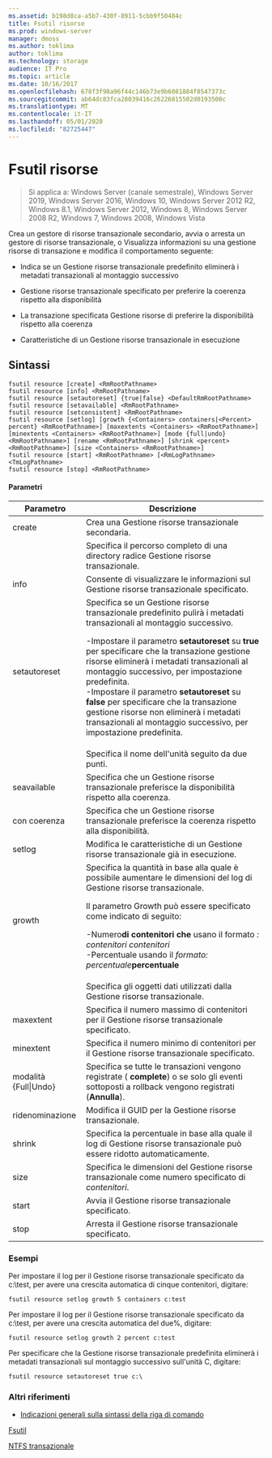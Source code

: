 ```yaml
---
ms.assetid: b198d8ca-a5b7-430f-8911-5cbb9f50484c
title: Fsutil risorse
ms.prod: windows-server
manager: dmoss
ms.author: toklima
author: toklima
ms.technology: storage
audience: IT Pro
ms.topic: article
ms.date: 10/16/2017
ms.openlocfilehash: 678f3f98a96f44c146b73e9b6081884f8547373c
ms.sourcegitcommit: ab64dc83fca28039416c26226815502d0193500c
ms.translationtype: MT
ms.contentlocale: it-IT
ms.lasthandoff: 05/01/2020
ms.locfileid: "82725447"
---
```

# <a name="fsutil-resource"></a>Fsutil risorse
> Si applica a: Windows Server (canale semestrale), Windows Server 2019, Windows Server 2016, Windows 10, Windows Server 2012 R2, Windows 8.1, Windows Server 2012, Windows 8, Windows Server 2008 R2, Windows 7, Windows 2008, Windows Vista

Crea un gestore di risorse transazionale secondario, avvia o arresta un gestore di risorse transazionale, o Visualizza informazioni su una gestione risorse di transazione e modifica il comportamento seguente:

-   Indica se un Gestione risorse transazionale predefinito eliminerà i metadati transazionali al montaggio successivo

-   Gestione risorse transazionale specificato per preferire la coerenza rispetto alla disponibilità

-   La transazione specificata Gestione risorse di preferire la disponibilità rispetto alla coerenza

-   Caratteristiche di un Gestione risorse transazionale in esecuzione

## <a name="syntax"></a>Sintassi

```
fsutil resource [create] <RmRootPathname>
fsutil resource [info] <RmRootPathname>
fsutil resource [setautoreset] {true|false} <DefaultRmRootPathname>
fsutil resource [setavailable] <RmRootPathname>
fsutil resource [setconsistent] <RmRootPathname>
fsutil resource [setlog] [growth {<Containers> containers|<Percent> percent} <RmRootPathname>] [maxextents <Containers> <RmRootPathname>] [minextents <Containers> <RmRootPathname>] [mode {full|undo} <RmRootPathname>] [rename <RmRootPathname>] [shrink <percent> <RmRootPathname>] [size <Containers> <RmRootPathname>]
fsutil resource [start] <RmRootPathname> [<RmLogPathname> <TmLogPathname>
fsutil resource [stop] <RmRootPathname>
```

#### <a name="parameters"></a>Parametri

|        Parametro        |                                                                                                                                                                                                                                        Descrizione                                                                                                                                                                                                                                         |
|-------------------------|--------------------------------------------------------------------------------------------------------------------------------------------------------------------------------------------------------------------------------------------------------------------------------------------------------------------------------------------------------------------------------------------------------------------------------------------------------------------------------------------|
|         create          |                                                                                                                                                                                                                    Crea una Gestione risorse transazionale secondaria.                                                                                                                                                                                                                     |
|    <RmRootPathname>     |                                                                                                                                                                                                        Specifica il percorso completo di una directory radice Gestione risorse transazionale.                                                                                                                                                                                                         |
|          info           |                                                                                                                                                                                                            Consente di visualizzare le informazioni sul Gestione risorse transazionale specificato.                                                                                                                                                                                                            |
|      setautoreset       | Specifica se un Gestione risorse transazionale predefinito pulirà i metadati transazionali al montaggio successivo.<p>-Impostare il parametro **setautoreset** su **true** per specificare che la transazione gestione risorse eliminerà i metadati transazionali al montaggio successivo, per impostazione predefinita.<br />-Impostare il parametro **setautoreset** su **false** per specificare che la transazione gestione risorse non eliminerà i metadati transazionali al montaggio successivo, per impostazione predefinita. |
| <DefaultRmRootPathname> |                                                                                                                                                                                                                       Specifica il nome dell'unità seguito da due punti.                                                                                                                                                                                                                        |
|      seavailable       |                                                                                                                                                                                                 Specifica che un Gestione risorse transazionale preferisce la disponibilità rispetto alla coerenza.                                                                                                                                                                                                 |
|      con coerenza      |                                                                                                                                                                                                 Specifica che un Gestione risorse transazionale preferisce la coerenza rispetto alla disponibilità.                                                                                                                                                                                                 |
|         setlog          |                                                                                                                                                                                                  Modifica le caratteristiche di un Gestione risorse transazionale già in esecuzione.                                                                                                                                                                                                  |
|         growth          |                                                                                                  Specifica la quantità in base alla quale è possibile aumentare le dimensioni del log di Gestione risorse transazionale.<p>Il parametro Growth può essere specificato come indicato di seguito:<p>-Numero**di contenitori che** usano il formato _: contenitori contenitori_<br />-Percentuale usando il _formato: percentuale_**percentuale**                                                                                                   |
|      <containers>       |                                                                                                                                                                                                      Specifica gli oggetti dati utilizzati dalla Gestione risorse transazionale.                                                                                                                                                                                                       |
|        maxextent        |                                                                                                                                                                                                Specifica il numero massimo di contenitori per il Gestione risorse transazionale specificato.                                                                                                                                                                                                |
|        minextent        |                                                                                                                                                                                                Specifica il numero minimo di contenitori per il Gestione risorse transazionale specificato.                                                                                                                                                                                                |
|  modalità {Full&#124;Undo}  |                                                                                                                                                                                        Specifica se tutte le transazioni vengono registrate ( **complete**) o se solo gli eventi sottoposti a rollback vengono registrati (**Annulla**).                                                                                                                                                                                         |
|         ridenominazione          |                                                                                                                                                                                                                  Modifica il GUID per la Gestione risorse transazionale.                                                                                                                                                                                                                  |
|         shrink          |                                                                                                                                                                                              Specifica la percentuale in base alla quale il log di Gestione risorse transazionale può essere ridotto automaticamente.                                                                                                                                                                                              |
|          size           |                                                                                                                                                                                              Specifica le dimensioni del Gestione risorse transazionale come numero specificato di *contenitori*.                                                                                                                                                                                               |
|          start          |                                                                                                                                                                                                                    Avvia il Gestione risorse transazionale specificato.                                                                                                                                                                                                                    |
|          stop           |                                                                                                                                                                                                                    Arresta il Gestione risorse transazionale specificato.                                                                                                                                                                                                                     |

### <a name="examples"></a><a name="BKMK_examples"></a>Esempi
Per impostare il log per il Gestione risorse transazionale specificato da c:\test, per avere una crescita automatica di cinque contenitori, digitare:

```
fsutil resource setlog growth 5 containers c:test
```

Per impostare il log per il Gestione risorse transazionale specificato da c:\test, per avere una crescita automatica del due%, digitare:

```
fsutil resource setlog growth 2 percent c:test
```

Per specificare che la Gestione risorse transazionale predefinita eliminerà i metadati transazionali sul montaggio successivo sull'unità C, digitare:

```
fsutil resource setautoreset true c:\  
```

### <a name="additional-references"></a>Altri riferimenti
- [Indicazioni generali sulla sintassi della riga di comando](command-line-syntax-key.md)

[Fsutil](Fsutil.md)

[NTFS transazionale](https://go.microsoft.com/fwlink/?LinkID=165402)


